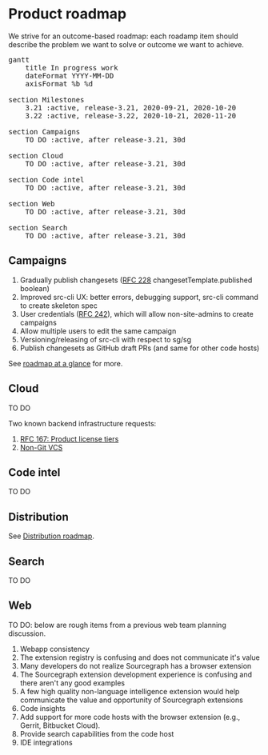 # Product roadmap

We strive for an outcome-based roadmap: each roadamp item should describe the problem we want to solve or outcome we want to achieve.

<!-- Gantt chart syntax documentation: https://mermaid-js.github.io/mermaid/diagrams-and-syntax-and-examples/gantt.html -->

<pre class="mermaid" data-rendered-width="150%" data-scroll-right="50%">
gantt
    title In progress work
    dateFormat YYYY-MM-DD
    axisFormat %b %d

section Milestones
    3.21 :active, release-3.21, 2020-09-21, 2020-10-20
    3.22 :active, release-3.22, 2020-10-21, 2020-11-20

section Campaigns
    TO DO :active, after release-3.21, 30d

section Cloud
    TO DO :active, after release-3.21, 30d

section Code intel
    TO DO :active, after release-3.21, 30d

section Web
    TO DO :active, after release-3.21, 30d

section Search
    TO DO :active, after release-3.21, 30d
</pre>

## Campaigns

1. Gradually publish changesets ([RFC 228](https://docs.google.com/document/d/1A-5cbYGz1p1UB1eAFsIgpK5XDkvS7ZNAVKMdtBm_WY0/edit?ts=5f48b4b2#heading=h.trqab8y0kufp) changesetTemplate.published boolean)
1. Improved src-cli UX: better errors, debugging support, src-cli command to create skeleton spec
1. User credentials ([RFC 242](https://docs.google.com/document/d/1SqoWWm1xs82QibrWwYsXmpmgweN6EpcKt1qXrRBjjlU/edit)), which will allow non-site-admins to create campaigns
1. Allow multiple users to edit the same campaign
1. Versioning/releasing of src-cli with respect to sg/sg
1. Publish changesets as GitHub draft PRs (and same for other code hosts)

See [roadmap at a glance](https://docs.google.com/document/d/1zRTfK6mENKicfLwDaWgLk1dBvQVKDg-J7pwjGg8tpps/edit#) for more.

## Cloud

TO DO

Two known backend infrastructure requests:

1. [RFC 167: Product license tiers](https://docs.google.com/document/d/1XozQ4JINJqirdaG-XqGtboT2-PlIXPyBn6EwV7Q3pWI/edit?ts=5f0811cf#heading=h.trqab8y0kufp)
1. [Non-Git VCS](https://docs.google.com/document/d/1Y2xYbckAz5jlBePER_BarypeDfP3mjjX9bBOZm3ALqY/edit#heading=h.m60esa7uysvx)

## Code intel

TO DO

## Distribution

See [Distribution roadmap](https://github.com/sourcegraph/about/pull/1104).

## Search

TO DO

## Web

TO DO: below are rough items from a previous web team planning discussion.

1. Webapp consistency
1. The extension registry is confusing and does not communicate it's value
1. Many developers do not realize Sourcegraph has a browser extension
1. The Sourcegraph extension development experience is confusing and there aren't any good examples
1. A few high quality non-language intelligence extension would help communicate the value and opportunity of Sourcegraph extensions
1. Code insights
1. Add support for more code hosts with the browser extension (e.g., Gerrit, Bitbucket Cloud).
1. Provide search capabilities from the code host
1. IDE integrations
